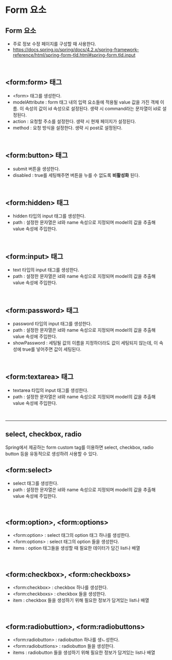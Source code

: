 # Form 요소

## Form 요소

- 주로 정보 수정 페이지를 구성할 때 사용한다.
- https://docs.spring.io/spring/docs/4.2.x/spring-framework-reference/html/spring-form-tld.html#spring-form.tld.input

<br>

## \<form:form> 태그

- \<form> 태그를 생성한다.
- modelAttribute : form 태그 내의 입력 요소들에 적용될 value 값을 가진 객체 이름. 이 속성의 값이 id 속성으로 설정된다. 생략 시 command라는 문자열이 id로 설정된다.
- action : 요청할 주소를 설정한다. 생략 시 현재 페이지가 설정된다.
- method : 요청 방식을 설정한다. 생략 시 post로 설정된다.

<br>

## \<form:button> 태그

- submit 버튼을 생성한다.
- disabled : true를 세팅해주면 버튼을 누를 수 없도록 **비활성화** 된다.

<br>

## \<form:hidden> 태그

- hidden 타입의 input 태그를 생성한다.
- path : 설정한 문자열은 id와 name 속성으로 지정되며 model의 값을 추출해 value 속성에 주입한다.

<br>

## \<form:input> 태그

- text 타입의 input 태그를 생성한다.
- path : 설정한 문자열은 id와 name 속성으로 지정되며 model의 값을 추출해 value 속성에 주입한다.

<br>

## \<form:password> 태그

- password 타입의 input 태그를 생성한다.
- path : 설정한 문자열은 id와 name 속성으로 지정되며 model의 값을 추출해 value 속성에 주입한다.
- showPassword : 세팅될 값의 이름을 지정하더라도 값이 세팅되지 않는데, 이 속성에 true를 넣어주면 값이 세팅된다.

<br>

## \<form:textarea> 태그

- textarea 타입의 input 태그를 생성한다.
- path : 설정한 문자열은 id와 name 속성으로 지정되며 model의 값을 추출해 value 속성에 주입한다.

<br>

------

## select, checkbox, radio

Spring에서 제공하는 form custom tag를 이용하면 select, checkbox, radio button 등을 유동적으로 생성하려 사용할 수 있다.

## \<form:select>

- select 태그를 생성한다.
- path : 설정한 문자열은 id와 name 속성으로 지정되며 model의 값을 추출해 value 속성에 주입한다.

<br>

## \<form:option>, \<form:options>

- \<form:option> : select 태그의 option 태그 하나를 생성한다.
- \<form:options> : select 태그의 option 들을 생성한다.
- items : option 태그들을 생성할 때 필요한 데이터가 담긴 list나 배열

<br>

## \<form:checkbox>, \<form:checkboxs>

- \<form:checkbox>  : checkbox 하나를 생성한다.
- \<form:checkboxs> : checkbox 들을 생성한다.
- item : checkbox 들을 생성하기 위해 필요한 정보가 담겨있는 list나 배열

<br>

## \<form:radiobuttion>, \<form:radiobuttons>

- \<form:radiobutton> : radiobutton 하나를 생ㄴ성한다.
- \<form:radiobuttions> : radiobutton 들을 생성한다.
- items : radiobutton 들을 생성하기 위해 필요한 정보가 담겨있는 list나 배열